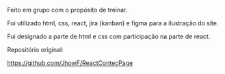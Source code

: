 Feito em grupo com o propósito de treinar.

Foi utilizado html, css, react, jira (kanban) e figma para a ilustração do site.

Fui designado a parte de html e css com participação na parte de react.

Repositório original: 

https://github.com/JhowF/ReactContecPage
